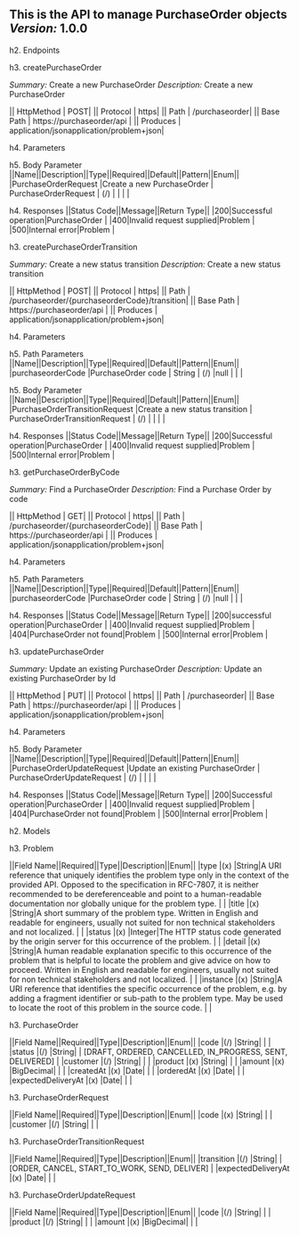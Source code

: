 This is the API to manage PurchaseOrder objects
*Version:* 1.0.0
----

h2. Endpoints

h3. createPurchaseOrder

*Summary:* Create a new PurchaseOrder
*Description:* Create a new PurchaseOrder

|| HttpMethod | POST|
|| Protocol | https|
|| Path | /purchaseorder|
|| Base Path | https://purchaseorder/api |
|| Produces | application/jsonapplication/problem+json|


h4. Parameters


h5. Body Parameter
        ||Name||Description||Type||Required||Default||Pattern||Enum||
        |PurchaseOrderRequest |Create a new PurchaseOrder | PurchaseOrderRequest | (/) | |  |  |




h4. Responses
    ||Status Code||Message||Return Type||
        |200|Successful operation|PurchaseOrder&nbsp;|
        |400|Invalid request supplied|Problem&nbsp;|
        |500|Internal error|Problem&nbsp;|


h3. createPurchaseOrderTransition

*Summary:* Create a new status transition
*Description:* Create a new status transition

|| HttpMethod | POST|
|| Protocol | https|
|| Path | /purchaseorder/{purchaseorderCode}/transition|
|| Base Path | https://purchaseorder/api |
|| Produces | application/jsonapplication/problem+json|


h4. Parameters

h5. Path Parameters
        ||Name||Description||Type||Required||Default||Pattern||Enum||
        |purchaseorderCode |PurchaseOrder code | String | (/) |null |  |  |


h5. Body Parameter
        ||Name||Description||Type||Required||Default||Pattern||Enum||
        |PurchaseOrderTransitionRequest |Create a new status transition | PurchaseOrderTransitionRequest | (/) | |  |  |




h4. Responses
    ||Status Code||Message||Return Type||
        |200|Successful operation|PurchaseOrder&nbsp;|
        |400|Invalid request supplied|Problem&nbsp;|
        |500|Internal error|Problem&nbsp;|


h3. getPurchaseOrderByCode

*Summary:* Find a PurchaseOrder
*Description:* Find a Purchase Order by code

|| HttpMethod | GET|
|| Protocol | https|
|| Path | /purchaseorder/{purchaseorderCode}|
|| Base Path | https://purchaseorder/api |
|| Produces | application/jsonapplication/problem+json|


h4. Parameters

h5. Path Parameters
        ||Name||Description||Type||Required||Default||Pattern||Enum||
        |purchaseorderCode |PurchaseOrder code | String | (/) |null |  |  |





h4. Responses
    ||Status Code||Message||Return Type||
        |200|successful operation|PurchaseOrder&nbsp;|
        |400|Invalid request supplied|Problem&nbsp;|
        |404|PurchaseOrder not found|Problem&nbsp;|
        |500|Internal error|Problem&nbsp;|


h3. updatePurchaseOrder

*Summary:* Update an existing PurchaseOrder
*Description:* Update an existing PurchaseOrder by Id

|| HttpMethod | PUT|
|| Protocol | https|
|| Path | /purchaseorder|
|| Base Path | https://purchaseorder/api |
|| Produces | application/jsonapplication/problem+json|


h4. Parameters


h5. Body Parameter
        ||Name||Description||Type||Required||Default||Pattern||Enum||
        |PurchaseOrderUpdateRequest |Update an existing PurchaseOrder | PurchaseOrderUpdateRequest | (/) | |  |  |




h4. Responses
    ||Status Code||Message||Return Type||
        |200|Successful operation|PurchaseOrder&nbsp;|
        |400|Invalid request supplied|Problem&nbsp;|
        |404|PurchaseOrder not found|Problem&nbsp;|
        |500|Internal error|Problem&nbsp;|


h2. Models


h3. Problem


||Field Name||Required||Type||Description||Enum||
 |type |(x) |String|A URI reference that uniquely identifies the problem type only in the context of the provided API. Opposed to the specification in RFC-7807, it is neither recommended to be dereferenceable and point to a human-readable documentation nor globally unique for the problem type.  |  |
 |title |(x) |String|A short summary of the problem type. Written in English and readable for engineers, usually not suited for non technical stakeholders and not localized.  |  |
 |status |(x) |Integer|The HTTP status code generated by the origin server for this occurrence of the problem.  |  |
 |detail |(x) |String|A human readable explanation specific to this occurrence of the problem that is helpful to locate the problem and give advice on how to proceed. Written in English and readable for engineers, usually not suited for non technical stakeholders and not localized.  |  |
 |instance |(x) |String|A URI reference that identifies the specific occurrence of the problem, e.g. by adding a fragment identifier or sub-path to the problem type. May be used to locate the root of this problem in the source code.  |  |
 

h3. PurchaseOrder


||Field Name||Required||Type||Description||Enum||
 |code |(/) |String| |  |
 |status |(/) |String| |  [DRAFT, ORDERED, CANCELLED, IN_PROGRESS, SENT, DELIVERED]  |
 |customer |(/) |String| |  |
 |product |(x) |String| |  |
 |amount |(x) |BigDecimal| |  |
 |createdAt |(x) |Date| |  |
 |orderedAt |(x) |Date| |  |
 |expectedDeliveryAt |(x) |Date| |  |
 

h3. PurchaseOrderRequest


||Field Name||Required||Type||Description||Enum||
 |code |(x) |String| |  |
 |customer |(/) |String| |  |
 

h3. PurchaseOrderTransitionRequest


||Field Name||Required||Type||Description||Enum||
 |transition |(/) |String| |  [ORDER, CANCEL, START_TO_WORK, SEND, DELIVER]  |
 |expectedDeliveryAt |(x) |Date| |  |
 

h3. PurchaseOrderUpdateRequest


||Field Name||Required||Type||Description||Enum||
 |code |(/) |String| |  |
 |product |(/) |String| |  |
 |amount |(x) |BigDecimal| |  |
 

